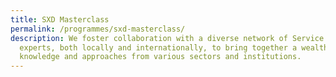 ```yaml
---
title: SXD Masterclass
permalink: /programmes/sxd-masterclass/
description: We foster collaboration with a diverse network of Service Design
  experts, both locally and internationally, to bring together a wealth of
  knowledge and approaches from various sectors and institutions.
---
```

